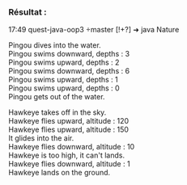### Résultat :  

17:49 quest-java-oop3 master [!+?]
➜ java Nature   
   
Pingou dives into the water.  
Pingou swims downward, depths : 3  
Pingou swims upward, depths : 2  
Pingou swims downward, depths : 6  
Pingou swims upward, depths : 1  
Pingou swims upward, depths : 0  
Pingou gets out of the water.  

Hawkeye takes off in the sky.  
Hawkeye flies upward, altitude : 120  
Hawkeye flies upward, altitude : 150  
It glides into the air.  
Hawkeye flies downward, altitude : 10  
Hawkeye is too high, it can't lands.   
Hawkeye flies downward, altitude : 1  
Hawkeye lands on the ground.   
